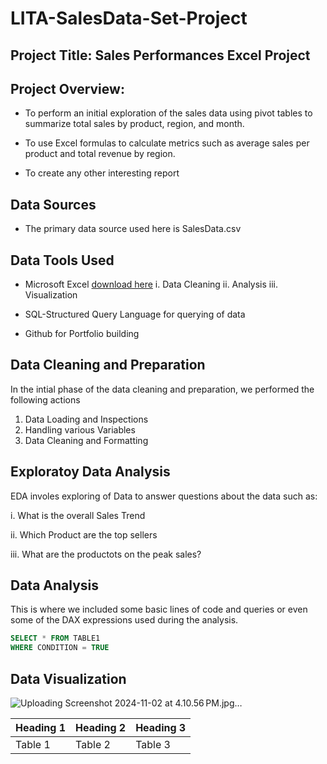 # LITA-SalesData-Set-Project

## Project Title: Sales Performances Excel Project

## Project Overview:
- To perform an initial exploration of the sales data using pivot tables to summarize total sales by product, region, and month.

- To use Excel formulas to calculate metrics such as average sales per product and total revenue by region.

- To create any other interesting report

## Data Sources

- The primary data source used here is SalesData.csv

## Data Tools Used
- Microsoft Excel [download here](http://www.microsoft.com) 
  i. Data Cleaning
 ii. Analysis 
iii. Visualization

- SQL-Structured Query Language for querying of data

- Github for Portfolio building
  
## Data Cleaning and Preparation
In the intial phase of the data cleaning and preparation, we performed the following actions
  1. Data Loading and Inspections
  2. Handling various Variables
  3. Data Cleaning and Formatting
     
## Exploratoy Data Analysis
EDA involes exploring of Data to answer questions about the data such as:

i. What is the overall Sales Trend

ii. Which Product are the top sellers

iii. What are the productots on the peak sales?

## Data Analysis
This is where we included some basic lines of code and queries or even some of the DAX  expressions used during the analysis.

```SQL
SELECT * FROM TABLE1
WHERE CONDITION = TRUE
```
## Data Visualization
![Uploading Screenshot 2024-11-02 at 4.10.56 PM.jpg…]()


|Heading 1|Heading 2|Heading 3|
|---------|---------|---------|
|Table 1|Table 2|Table 3|
